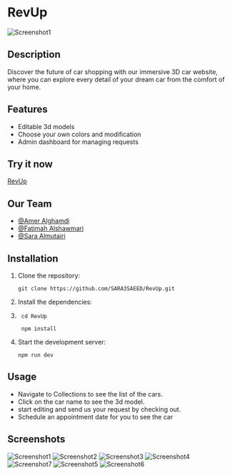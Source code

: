 # RevUp
![Screenshot1](https://github.com/user-attachments/assets/1530843b-deb8-41a2-9d46-8ffaf08d6eaa)

## Description

Discover the future of car shopping with our immersive 3D car website, where you can explore every detail of your dream car from the comfort of your home.

## Features

- Editable 3d models
- Choose your own colors and modification
- Admin dashboard for managing requests 

## Try it now 
[RevUp](https://3d-rev-up.netlify.app/)

## Our Team

- [@Amer Alghamdi](https://github.com/Akom07)
- [@Fatimah Alshawmari](https://github.com/FatimahHabib84)
- [@Sara Almutairi](https://github.com/SARA3SAEED)


## Installation

1. Clone the repository:
    ```
    git clone https://github.com/SARA3SAEED/RevUp.git
    ```
    

3. Install the dependencies:
4. ```
    cd RevUp
   
    npm install
    ```

5. Start the development server:
    ```
    npm run dev
    ```

## Usage

- Navigate to Collections to see the list of the cars.
- Click on the car name to see the 3d model.
- start editing and send us your request by checking out.
- Schedule an appointment date for you to see the car
  
## Screenshots
![Screenshot1](https://github.com/user-attachments/assets/81233c1e-dc93-4f39-9e6b-91554632d09e)
![Screenshot2](https://github.com/user-attachments/assets/e68c617b-6790-4dca-97b9-0396a97c0c84)
![Screenshot3](https://github.com/user-attachments/assets/455591e7-1aac-4a8a-bb63-d0bf07715df7)
![Screenshot4](https://github.com/user-attachments/assets/932d2b9c-27ce-4af6-81d0-114b9a4e36b4)
![Screenshot7](https://github.com/user-attachments/assets/ec5172d5-3b43-4b05-a96d-a42220373c43)
![Screenshot5](https://github.com/user-attachments/assets/6ce4579f-9e29-4ccb-ae1b-55d34d2b580a)
![Screenshot6](https://github.com/user-attachments/assets/5c909b97-4434-460d-b97e-6120f4c7474d)

